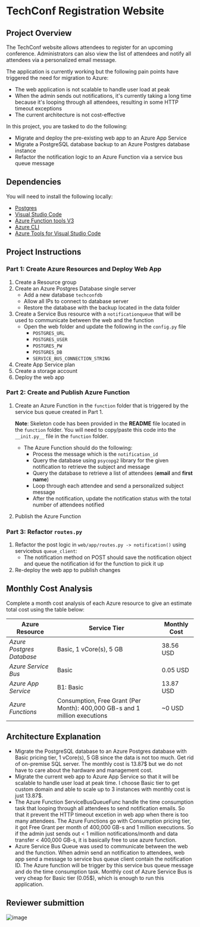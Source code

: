 # TechConf Registration Website

## Project Overview
The TechConf website allows attendees to register for an upcoming conference. Administrators can also view the list of attendees and notify all attendees via a personalized email message.

The application is currently working but the following pain points have triggered the need for migration to Azure:
 - The web application is not scalable to handle user load at peak
 - When the admin sends out notifications, it's currently taking a long time because it's looping through all attendees, resulting in some HTTP timeout exceptions
 - The current architecture is not cost-effective 

In this project, you are tasked to do the following:
- Migrate and deploy the pre-existing web app to an Azure App Service
- Migrate a PostgreSQL database backup to an Azure Postgres database instance
- Refactor the notification logic to an Azure Function via a service bus queue message

## Dependencies

You will need to install the following locally:
- [Postgres](https://www.postgresql.org/download/)
- [Visual Studio Code](https://code.visualstudio.com/download)
- [Azure Function tools V3](https://docs.microsoft.com/en-us/azure/azure-functions/functions-run-local?tabs=windows%2Ccsharp%2Cbash#install-the-azure-functions-core-tools)
- [Azure CLI](https://docs.microsoft.com/en-us/cli/azure/install-azure-cli?view=azure-cli-latest)
- [Azure Tools for Visual Studio Code](https://marketplace.visualstudio.com/items?itemName=ms-vscode.vscode-node-azure-pack)

## Project Instructions

### Part 1: Create Azure Resources and Deploy Web App
1. Create a Resource group
2. Create an Azure Postgres Database single server
   - Add a new database `techconfdb`
   - Allow all IPs to connect to database server
   - Restore the database with the backup located in the data folder
3. Create a Service Bus resource with a `notificationqueue` that will be used to communicate between the web and the function
   - Open the web folder and update the following in the `config.py` file
      - `POSTGRES_URL`
      - `POSTGRES_USER`
      - `POSTGRES_PW`
      - `POSTGRES_DB`
      - `SERVICE_BUS_CONNECTION_STRING`
4. Create App Service plan
5. Create a storage account
6. Deploy the web app

### Part 2: Create and Publish Azure Function
1. Create an Azure Function in the `function` folder that is triggered by the service bus queue created in Part 1.

      **Note**: Skeleton code has been provided in the **README** file located in the `function` folder. You will need to copy/paste this code into the `__init.py__` file in the `function` folder.
      - The Azure Function should do the following:
         - Process the message which is the `notification_id`
         - Query the database using `psycopg2` library for the given notification to retrieve the subject and message
         - Query the database to retrieve a list of attendees (**email** and **first name**)
         - Loop through each attendee and send a personalized subject message
         - After the notification, update the notification status with the total number of attendees notified
2. Publish the Azure Function

### Part 3: Refactor `routes.py`
1. Refactor the post logic in `web/app/routes.py -> notification()` using servicebus `queue_client`:
   - The notification method on POST should save the notification object and queue the notification id for the function to pick it up
2. Re-deploy the web app to publish changes

## Monthly Cost Analysis
Complete a month cost analysis of each Azure resource to give an estimate total cost using the table below:

| Azure Resource | Service Tier | Monthly Cost |
| ------------ | ------------ | ------------ |
| *Azure Postgres Database* | Basic, 1 vCore(s), 5 GB | 38.56 USD |
| *Azure Service Bus* | Basic | 0.05 USD |
| *Azure App Service* | B1: Basic | 13.87 USD |
| *Azure Functions* | Consumption, Free Grant (Per Month): 400,000 GB-s and 1 million executions | ~0 USD |

## Architecture Explanation
- Migrate the PostgreSQL database to an Azure Postgres database with Basic pricing tier, 1 vCore(s), 5 GB since the data is not too much. Get rid of on-premise SQL server. The monthly cost is 13.87$ but we do not have to care about the hardware and management cost.
- Migrate the current web app to Azure App Service so that it will be scalable to handle user load at peak time. I choose Basic tier to get custom domain and able to scale up to 3 instances with monthly cost is just 13.87$.
- The Azure Function ServiceBusQueueFunc handle the time consumption task that looping through all attendees to send notification emails. So that it prevent the HTTP timeout excetion in web app when there is too many attendees. 
The Azure Functions go with Consumption pricing tier, it got Free Grant per month of 400,000 GB-s and 1 million executions. So if the admin just sends out < 1 million notifications/month and data transfer < 400,000 GB-s, it is basically free to use azure function.
- Azure Service Bus Queue was used to communicate between the web and the function. When admin send an notification to attendees, web app send a message to service bus queue client contain the notification ID. The Azure function will be trigger by this service bus queue message and do the time consumption task. Monthly cost of Azure Service Bus is very cheap for Basic tier (0.05$), which is enough to run this application.

## Reviewer submittion
![image](https://user-images.githubusercontent.com/85634388/178095019-3336857c-6bd4-4a49-ac48-b6d925ce5b0b.png)
